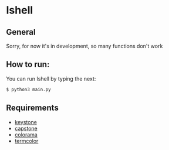 # Ishell

## General
Sorry, for now it's in development, so many functions don't work

## How to run:
You can run Ishell by typing the next:
```python
$ python3 main.py
```

## Requirements
- [keystone](https://github.com/keystone-engine/keystone)
- [capstone](https://github.com/aquynh/capstone)
- [colorama](https://github.com/tartley/colorama)
- [termcolor](https://pypi.python.org/pypi/termcolor)